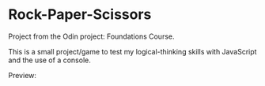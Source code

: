 # Rock-Paper-Scissors
Project from the Odin project: Foundations Course.

This is a small project/game to test my logical-thinking skills with JavaScript and the use of a console.

Preview: 
